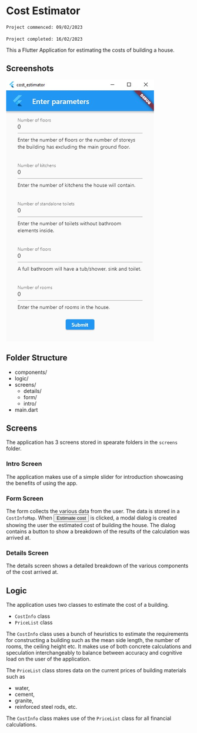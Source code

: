 # Cost Estimator

```
Project commenced: 09/02/2023

Project completed: 16/02/2023

```

This a Flutter Application for estimating the costs of building a house.

## Screenshots

![Home](screenshots/home.jpg)

## Folder Structure

- components/
- logic/
- screens/
  - details/
  - form/
  - intro/
- main.dart

## Screens

The application has 3 screens stored in spearate folders in the `screens` folder.

### Intro Screen

The application makes use of a simple slider for introduction showcasing the benefits of using the app.

### Form Screen

The form collects the various data from the user. The data is stored in a `CostInfoMap`. When <button>Estimate cost</button> is clicked, a modal dialog is created showing the user the estimated cost of building the house. The dialog contains a button to show a breakdown of the results of the calculation was arrived at.

### Details Screen

The details screen shows a detailed breakdown of the various components of the cost arrived at.

## Logic

The application uses two classes to estimate the cost of a building.

- `CostInfo` class
- `PriceList` class

The `CostInfo` class uses a bunch of heuristics to estimate the requirements for constructing a building such as the mean side length, the number of rooms, the ceiling height etc. It makes use of both concrete calculations and speculation interchangeably to balance between accuracy and cognitive load on the user of the application.

The `PriceList` class stores data on the current prices of building materials such as

- water,
- cement,
- granite,
- reinforced steel rods, etc.

The `CostInfo` class makes use of the `PriceList` class for all financial calculations.
